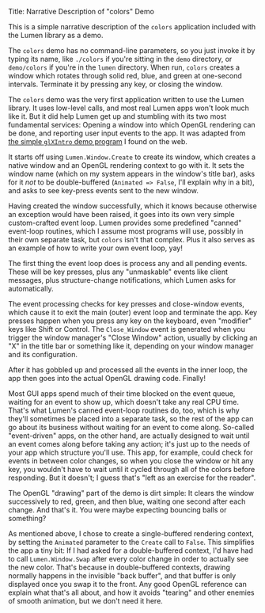 Title: Narrative Description of "colors" Demo

This is a simple narrative description of the `colors` application included
with the Lumen library as a demo.

The `colors` demo has no command-line parameters, so you just invoke it by
typing its name, like `./colors` if you're sitting in the `demo` directory, or
`demo/colors` if you're in the `lumen` directory.  When run, `colors` creates
a window which rotates through solid red, blue, and green at one-second
intervals.  Terminate it by pressing any key, or closing the window.

The `colors` demo was the very first application written to use the Lumen
library.  It uses low-level calls, and most real Lumen apps won't look much
like it.  But it did help Lumen get up and stumbling with its two most
fundamental services: Opening a window into which OpenGL rendering can be
done, and reporting user input events to the app.  It was adapted from
[the simple `glXIntro` demo program][glxintro] I found on the web.

It starts off using `Lumen.Window.Create` to create its window, which creates
a native window and an OpenGL rendering context to go with it.  It sets the
window name (which on my system appears in the window's title bar), asks for
it *not* to be double-buffered (`Animated => False`, I'll explain why in a
bit), and asks to see key-press events sent to the new window.

Having created the window successfully, which it knows because otherwise an
exception would have been raised, it goes into its own very simple
custom-crafted event loop.  Lumen provides some predefined "canned" event-loop
routines, which I assume most programs will use, possibly in their own
separate task, but `colors` isn't that complex.  Plus it also serves as an
example of how to write your own event loop, yay!

The first thing the event loop does is process any and all pending events.
These will be key presses, plus any "unmaskable" events like client messages,
plus structure-change notifications, which Lumen asks for automatically.

The event processing checks for key presses and close-window events, which
cause it to exit the main (outer) event loop and terminate the app.  Key
presses happen when you press any key on the keyboard, even "modifier" keys
like Shift or Control.  The `Close_Window` event is generated when you trigger
the window manager's "Close Window" action, usually by clicking an "X" in the
title bar or something like it, depending on your window manager and its
configuration.

After it has gobbled up and processed all the events in the inner loop, the
app then goes into the actual OpenGL drawing code.  Finally!

Most GUI apps spend much of their time blocked on the event queue, waiting for
an event to show up, which doesn't take any real CPU time.  That's what
Lumen's canned event-loop routines do, too, which is why they'll sometimes be
placed into a separate task, so the rest of the app can go about its business
without waiting for an event to come along.  So-called "event-driven" apps, on
the other hand, are actually designed to wait until an event comes along
before taking any action; it's just up to the needs of your app which
structure you'll use.  This app, for example, could check for events in
between color changes, so when you close the window or hit any key, you
wouldn't have to wait until it cycled through all of the colors before
responding.  But it doesn't; I guess that's "left as an exercise for the
reader".

The OpenGL "drawing" part of the demo is dirt simple: It clears the window
successively to red, green, and then blue, waiting one second after each
change.  And that's it.  You were maybe expecting bouncing balls or something?

As mentioned above, I chose to create a single-buffered rendering context, by
setting the `Animated` parameter to the `Create` call to `False`.  This
simplifies the app a tiny bit: If I had asked for a double-buffered context,
I'd have had to call `Lumen.Window.Swap` after every color change in order to
actually see the new color.  That's because in double-buffered contexts,
drawing normally happens in the invisible "back buffer", and that buffer is
only displayed once you swap it to the front.  Any good OpenGL reference can
explain what that's all about, and how it avoids "tearing" and other enemies
of smooth animation, but we don't need it here.

[glxintro]: http://glprogramming.com/blue/ch07.html
